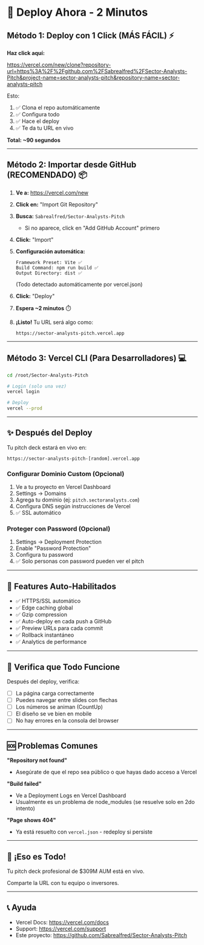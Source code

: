 # 🚀 Deploy Ahora - 2 Minutos

## Método 1: Deploy con 1 Click (MÁS FÁCIL) ⚡

**Haz click aquí:**

https://vercel.com/new/clone?repository-url=https%3A%2F%2Fgithub.com%2FSabrealfred%2FSector-Analysts-Pitch&project-name=sector-analysts-pitch&repository-name=sector-analysts-pitch

Esto:
1. ✅ Clona el repo automáticamente
2. ✅ Configura todo
3. ✅ Hace el deploy
4. ✅ Te da tu URL en vivo

**Total: ~90 segundos**

---

## Método 2: Importar desde GitHub (RECOMENDADO) 📦

1. **Ve a:** https://vercel.com/new

2. **Click en:** "Import Git Repository"

3. **Busca:** `Sabrealfred/Sector-Analysts-Pitch`
   - Si no aparece, click en "Add GitHub Account" primero

4. **Click:** "Import"

5. **Configuración automática:**
   ```
   Framework Preset: Vite ✅
   Build Command: npm run build ✅
   Output Directory: dist ✅
   ```
   (Todo detectado automáticamente por vercel.json)

6. **Click:** "Deploy"

7. **Espera ~2 minutos** ⏱️

8. **¡Listo!** Tu URL será algo como:
   ```
   https://sector-analysts-pitch.vercel.app
   ```

---

## Método 3: Vercel CLI (Para Desarrolladores) 💻

```bash
cd /root/Sector-Analysts-Pitch

# Login (solo una vez)
vercel login

# Deploy
vercel --prod
```

---

## ✨ Después del Deploy

Tu pitch deck estará en vivo en:
```
https://sector-analysts-pitch-[random].vercel.app
```

### Configurar Dominio Custom (Opcional)

1. Ve a tu proyecto en Vercel Dashboard
2. Settings → Domains
3. Agrega tu dominio (ej: `pitch.sectoranalysts.com`)
4. Configura DNS según instrucciones de Vercel
5. ✅ SSL automático

### Proteger con Password (Opcional)

1. Settings → Deployment Protection
2. Enable "Password Protection"
3. Configura tu password
4. ✅ Solo personas con password pueden ver el pitch

---

## 🎯 Features Auto-Habilitados

- ✅ HTTPS/SSL automático
- ✅ Edge caching global
- ✅ Gzip compression
- ✅ Auto-deploy en cada push a GitHub
- ✅ Preview URLs para cada commit
- ✅ Rollback instantáneo
- ✅ Analytics de performance

---

## 📱 Verifica que Todo Funcione

Después del deploy, verifica:

- [ ] La página carga correctamente
- [ ] Puedes navegar entre slides con flechas
- [ ] Los números se animan (CountUp)
- [ ] El diseño se ve bien en mobile
- [ ] No hay errores en la consola del browser

---

## 🆘 Problemas Comunes

**"Repository not found"**
- Asegúrate de que el repo sea público o que hayas dado acceso a Vercel

**"Build failed"**
- Ve a Deployment Logs en Vercel Dashboard
- Usualmente es un problema de node_modules (se resuelve solo en 2do intento)

**"Page shows 404"**
- Ya está resuelto con `vercel.json` - redeploy si persiste

---

## 🎉 ¡Eso es Todo!

Tu pitch deck profesional de $309M AUM está en vivo.

Comparte la URL con tu equipo o inversores.

---

## 📞 Ayuda

- Vercel Docs: https://vercel.com/docs
- Support: https://vercel.com/support
- Este proyecto: https://github.com/Sabrealfred/Sector-Analysts-Pitch
